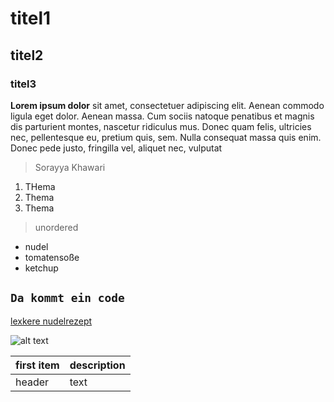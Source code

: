 # titel1
## titel2
### titel3
**Lorem ipsum dolor** sit amet, consectetuer adipiscing elit. Aenean commodo ligula eget dolor. Aenean massa. Cum sociis natoque penatibus et magnis dis parturient montes, nascetur ridiculus mus. Donec quam felis, ultricies nec, pellentesque eu, pretium quis, sem. Nulla consequat massa quis enim. Donec pede justo, fringilla vel, aliquet nec, vulputat

>Sorayya Khawari

1. THema
2. Thema
3. Thema
>unordered
- nudel
- tomatensoße
- ketchup

 `Da kommt ein code`
---
[lexkere nudelrezept](https://www.bing.com/images/search?view=detailv2&FORM=recidp&q=leker+nudel&imgurl=https://bing.com/th?id=OSK.fc9c5d0cb1556fc9c82af10fb7d992c3&idpbck=1&sim=4&pageurl=05208072c5f9d3d01efca3d682bd4044&idpp=recipe&filters=recipequerylanguage:%22de%22%20catesegtype:%22recipe%22%20cack:%2235b074fb-45aa-4bb4-aba4-7ad21e132e06%22%20subsegment:%22recipe%22%20segment:%22generic.carousel%22%20secq:%22leker%20nudel%22%20supwlcar:%221%22%20tsource:%22EntitySegments%22%20ctype:%220%22%20eltypedim1:%22Recipe%22%20mltype:%220%22&selectedindex=5&ajaxhist=0&ajaxserp=0)

![alt text](image.jpg)

|first item|description|
|----------|-----------|
|header|text|
